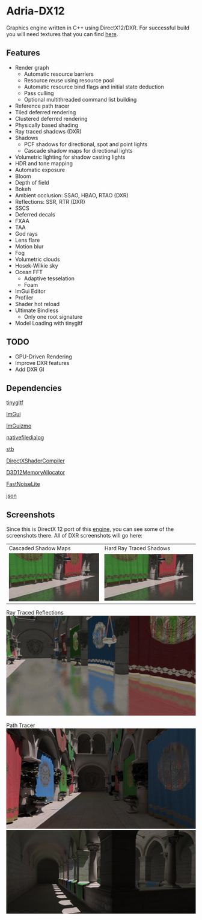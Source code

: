 # Adria-DX12

Graphics engine written in C++ using DirectX12/DXR. For successful build you will need textures that you can find [here](https://github.com/mateeeeeee/Adria-DX11/releases/tag/1.0).
## Features
* Render graph
	- Automatic resource barriers
	- Resource reuse using resource pool
	- Automatic resource bind flags and initial state deduction
	- Pass culling
	- Optional multithreaded command list building
* Reference path tracer 
* Tiled deferred rendering 
* Clustered deferred rendering
* Physically based shading
* Ray traced shadows (DXR)
* Shadows
    - PCF shadows for directional, spot and point lights
    - Cascade shadow maps for directional lights
* Volumetric lighting for shadow casting lights
* HDR and tone mapping
* Automatic exposure
* Bloom
* Depth of field
* Bokeh
* Ambient occlusion: SSAO, HBAO, RTAO (DXR)
* Reflections: SSR, RTR (DXR)
* SSCS
* Deferred decals
* FXAA
* TAA
* God rays
* Lens flare
* Motion blur
* Fog
* Volumetric clouds
* Hosek-Wilkie sky
* Ocean FFT
    - Adaptive tesselation
    - Foam
* ImGui Editor
* Profiler
* Shader hot reload
* Ultimate Bindless 
    - Only one root signature 
* Model Loading with tinygltf

## TODO
* GPU-Driven Rendering 
* Improve DXR features
* Add DXR GI

## Dependencies
[tinygltf](https://github.com/syoyo/tinygltf)

[ImGui](https://github.com/ocornut/imgui)

[ImGuizmo](https://github.com/CedricGuillemet/ImGuizmo)

[nativefiledialog](https://github.com/mlabbe/nativefiledialog)

[stb](https://github.com/nothings/stb)

[DirectXShaderCompiler](https://github.com/microsoft/DirectXShaderCompiler)

[D3D12MemoryAllocator](https://github.com/GPUOpen-LibrariesAndSDKs/D3D12MemoryAllocator)

[FastNoiseLite](https://github.com/Auburn/FastNoiseLite)

[json](https://github.com/nlohmann/json)

## Screenshots

Since this is DirectX 12 port of this [engine](https://github.com/mate286/Adria-DX11), you can see some of the screenshots there. 
All of DXR screenshots will go here:

<table>
  <tr>
    <td>Cascaded Shadow Maps</td>
     <td>Hard Ray Traced Shadows</td>
     </tr>
  <tr>
    <td><img src="Screenshots/cascades.png"></td>
    <td><img src="Screenshots/raytraced.png"></td>
  </tr>
</table>

Ray Traced Reflections
![alt text](Screenshots/rtr.png "Ray Traced Reflections") 

Path Tracer
![alt text](Screenshots/pathtracing1.png "Path tracing") 
![alt text](Screenshots/pathtracing2.png "Path tracing") 
